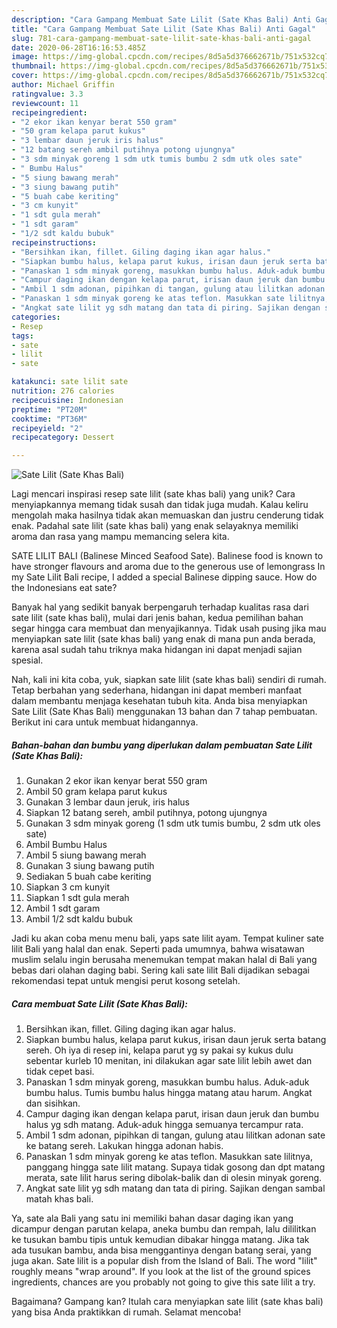```yaml
---
description: "Cara Gampang Membuat Sate Lilit (Sate Khas Bali) Anti Gagal"
title: "Cara Gampang Membuat Sate Lilit (Sate Khas Bali) Anti Gagal"
slug: 781-cara-gampang-membuat-sate-lilit-sate-khas-bali-anti-gagal
date: 2020-06-28T16:16:53.485Z
image: https://img-global.cpcdn.com/recipes/8d5a5d376662671b/751x532cq70/sate-lilit-sate-khas-bali-foto-resep-utama.jpg
thumbnail: https://img-global.cpcdn.com/recipes/8d5a5d376662671b/751x532cq70/sate-lilit-sate-khas-bali-foto-resep-utama.jpg
cover: https://img-global.cpcdn.com/recipes/8d5a5d376662671b/751x532cq70/sate-lilit-sate-khas-bali-foto-resep-utama.jpg
author: Michael Griffin
ratingvalue: 3.3
reviewcount: 11
recipeingredient:
- "2 ekor ikan kenyar berat 550 gram"
- "50 gram kelapa parut kukus"
- "3 lembar daun jeruk iris halus"
- "12 batang sereh ambil putihnya potong ujungnya"
- "3 sdm minyak goreng 1 sdm utk tumis bumbu 2 sdm utk oles sate"
- " Bumbu Halus"
- "5 siung bawang merah"
- "3 siung bawang putih"
- "5 buah cabe keriting"
- "3 cm kunyit"
- "1 sdt gula merah"
- "1 sdt garam"
- "1/2 sdt kaldu bubuk"
recipeinstructions:
- "Bersihkan ikan, fillet. Giling daging ikan agar halus."
- "Siapkan bumbu halus, kelapa parut kukus, irisan daun jeruk serta batang sereh. Oh iya di resep ini, kelapa parut yg sy pakai sy kukus dulu sebentar kurleb 10 menitan, ini dilakukan agar sate lilit lebih awet dan tidak cepet basi."
- "Panaskan 1 sdm minyak goreng, masukkan bumbu halus. Aduk-aduk bumbu halus. Tumis bumbu halus hingga matang atau harum. Angkat dan sisihkan."
- "Campur daging ikan dengan kelapa parut, irisan daun jeruk dan bumbu halus yg sdh matang. Aduk-aduk hingga semuanya tercampur rata."
- "Ambil 1 sdm adonan, pipihkan di tangan, gulung atau lilitkan adonan sate ke batang sereh. Lakukan hingga adonan habis."
- "Panaskan 1 sdm minyak goreng ke atas teflon. Masukkan sate lilitnya, panggang hingga sate lilit matang. Supaya tidak gosong dan dpt matang merata, sate lilit harus sering dibolak-balik dan di olesin minyak goreng."
- "Angkat sate lilit yg sdh matang dan tata di piring. Sajikan dengan sambal matah khas bali."
categories:
- Resep
tags:
- sate
- lilit
- sate

katakunci: sate lilit sate 
nutrition: 276 calories
recipecuisine: Indonesian
preptime: "PT20M"
cooktime: "PT36M"
recipeyield: "2"
recipecategory: Dessert

---
```



![Sate Lilit (Sate Khas Bali)](https://img-global.cpcdn.com/recipes/8d5a5d376662671b/751x532cq70/sate-lilit-sate-khas-bali-foto-resep-utama.jpg)

Lagi mencari inspirasi resep sate lilit (sate khas bali) yang unik? Cara menyiapkannya memang tidak susah dan tidak juga mudah. Kalau keliru mengolah maka hasilnya tidak akan memuaskan dan justru cenderung tidak enak. Padahal sate lilit (sate khas bali) yang enak selayaknya memiliki aroma dan rasa yang mampu memancing selera kita.

SATE LILIT BALI (Balinese Minced Seafood Sate). Balinese food is known to have stronger flavours and aroma due to the generous use of lemongrass In my Sate Lilit Bali recipe, I added a special Balinese dipping sauce. How do the Indonesians eat sate?

Banyak hal yang sedikit banyak berpengaruh terhadap kualitas rasa dari sate lilit (sate khas bali), mulai dari jenis bahan, kedua pemilihan bahan segar hingga cara membuat dan menyajikannya. Tidak usah pusing jika mau menyiapkan sate lilit (sate khas bali) yang enak di mana pun anda berada, karena asal sudah tahu triknya maka hidangan ini dapat menjadi sajian spesial.


Nah, kali ini kita coba, yuk, siapkan sate lilit (sate khas bali) sendiri di rumah. Tetap berbahan yang sederhana, hidangan ini dapat memberi manfaat dalam membantu menjaga kesehatan tubuh kita. Anda bisa menyiapkan Sate Lilit (Sate Khas Bali) menggunakan 13 bahan dan 7 tahap pembuatan. Berikut ini cara untuk membuat hidangannya.

<!--inarticleads1-->

##### Bahan-bahan dan bumbu yang diperlukan dalam pembuatan Sate Lilit (Sate Khas Bali):

1. Gunakan 2 ekor ikan kenyar berat 550 gram
1. Ambil 50 gram kelapa parut kukus
1. Gunakan 3 lembar daun jeruk, iris halus
1. Siapkan 12 batang sereh, ambil putihnya, potong ujungnya
1. Gunakan 3 sdm minyak goreng (1 sdm utk tumis bumbu, 2 sdm utk oles sate)
1. Ambil  Bumbu Halus
1. Ambil 5 siung bawang merah
1. Gunakan 3 siung bawang putih
1. Sediakan 5 buah cabe keriting
1. Siapkan 3 cm kunyit
1. Siapkan 1 sdt gula merah
1. Ambil 1 sdt garam
1. Ambil 1/2 sdt kaldu bubuk


Jadi ku akan coba menu menu bali, yaps sate lilit ayam. Tempat kuliner sate lilit Bali yang halal dan enak. Seperti pada umumnya, bahwa wisatawan muslim selalu ingin berusaha menemukan tempat makan halal di Bali yang bebas dari olahan daging babi. Sering kali sate lilit Bali dijadikan sebagai rekomendasi tepat untuk mengisi perut kosong setelah. 

<!--inarticleads2-->

##### Cara membuat Sate Lilit (Sate Khas Bali):

1. Bersihkan ikan, fillet. Giling daging ikan agar halus.
1. Siapkan bumbu halus, kelapa parut kukus, irisan daun jeruk serta batang sereh. Oh iya di resep ini, kelapa parut yg sy pakai sy kukus dulu sebentar kurleb 10 menitan, ini dilakukan agar sate lilit lebih awet dan tidak cepet basi.
1. Panaskan 1 sdm minyak goreng, masukkan bumbu halus. Aduk-aduk bumbu halus. Tumis bumbu halus hingga matang atau harum. Angkat dan sisihkan.
1. Campur daging ikan dengan kelapa parut, irisan daun jeruk dan bumbu halus yg sdh matang. Aduk-aduk hingga semuanya tercampur rata.
1. Ambil 1 sdm adonan, pipihkan di tangan, gulung atau lilitkan adonan sate ke batang sereh. Lakukan hingga adonan habis.
1. Panaskan 1 sdm minyak goreng ke atas teflon. Masukkan sate lilitnya, panggang hingga sate lilit matang. Supaya tidak gosong dan dpt matang merata, sate lilit harus sering dibolak-balik dan di olesin minyak goreng.
1. Angkat sate lilit yg sdh matang dan tata di piring. Sajikan dengan sambal matah khas bali.


Ya, sate ala Bali yang satu ini memiliki bahan dasar daging ikan yang dicampur dengan parutan kelapa, aneka bumbu dan rempah, lalu dililitkan ke tusukan bambu tipis untuk kemudian dibakar hingga matang. Jika tak ada tusukan bambu, anda bisa menggantinya dengan batang serai, yang juga akan. Sate lilit is a popular dish from the Island of Bali. The word &#34;lilit&#34; roughly means &#34;wrap around&#34;. If you look at the list of the ground spices ingredients, chances are you probably not going to give this sate lilit a try. 

Bagaimana? Gampang kan? Itulah cara menyiapkan sate lilit (sate khas bali) yang bisa Anda praktikkan di rumah. Selamat mencoba!

